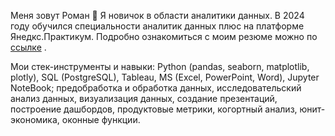 Меня зовут Роман 👋
Я новичок в области аналитики данных.
В 2024 году обучился специальности аналитик данных плюс на платформе Янедкс.Практикум.
Подробно ознакомиться с моим резюме можно по [ссылке](https://spb.hh.ru/resume/5e6e8631ff09c461060039ed1f77674a696d43) .

Мои стек-инструменты и навыки:
Python (pandas, seaborn, matplotlib, plotly), SQL (PostgreSQL), Tableau, MS (Excel, PowerPoint, Word), Jupyter NoteBook;
предобработка и обработка данных, исследовательский анализ данных, визуализация данных, создание презентаций, построение дашбордов, продуктовые метрики, когортный анализ, юнит-экономика, оконные функции.


<!---
Roman104721/Roman104721 is a ✨ special ✨ repository because its `README.md` (this file) appears on your GitHub profile.
You can click the Preview link to take a look at your changes.
--->
